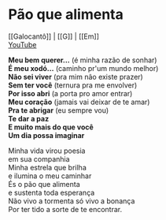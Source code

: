 # Pão que alimenta
[[Galocantô]] | [[G]] | [[Em]]  
[YouTube](https://youtu.be/EHN2_Ej02cc?t=12s)

**Meu bem querer…** (é minha razão de sonhar)  
**É meu xodó…** (caminho pr'um mundo melhor)  
**Não sei viver** (pra mim não existe prazer)  
**Sem ter você** (ternura pra me envolver)  
**Por isso abri** (a porta pro amor entrar)  
**Meu coração** (jamais vai deixar de te amar)  
**Pra te abrigar** (eu sempre vou)  
**Te dar a paz  
E muito mais do que você  
Um dia possa imaginar**  

Minha vida virou poesia  
em sua companhia  
Minha estrela que brilha   
e ilumina o meu caminhar  
És o pão que alimenta   
e sustenta toda esperança  
Não vivo a tormenta só vivo a bonança  
Por ter tido a sorte de te encontrar.
